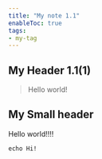 ```yaml
---
title: "My note 1.1"
enableToc: true
tags:
- my-tag
---
```


## My Header 1.1(1)

> Hello world!

## My Small header

Hello world!!!!

```shell
echo Hi!
```

